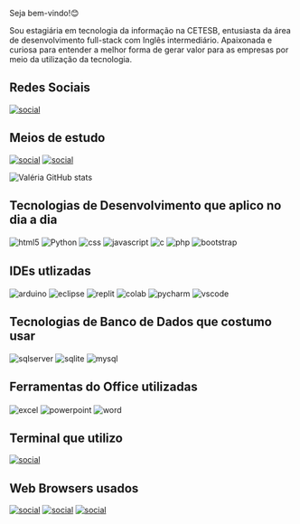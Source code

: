 Seja bem-vindo!😊

Sou estagiária em tecnologia da informação na CETESB, entusiasta da área de desenvolvimento full-stack com Inglês intermediário. Apaixonada e curiosa para entender a melhor forma de gerar valor para as empresas por meio da utilização da tecnologia.
## Redes Sociais
[![social](https://img.shields.io/badge/LinkedIn-0077B5?style=for-the-badge&logo=linkedin&logoColor=white)](https://www.linkedin.com/in/santossilvavaleria/)

## Meios de estudo
[![social](https://img.shields.io/badge/Udemy-EC5252?style=for-the-badge&logo=Udemy&logoColor=white)](https://www.udemy.com/user/valeria-dos-santos-silva-3/)
[![social](https://img.shields.io/badge/Duolingo-58CC02?style=for-the-badge&logo=Duolingo&logoColor=white)](https://pt.duolingo.com/profile/vss2090)







![Valéria GitHub stats](https://github-readme-stats.vercel.app/api?username=Edws007&show_icons=true&theme=merko)

## Tecnologias de Desenvolvimento que aplico no dia a dia
<div>
    <img align="center"  alt="html5" src="https://img.shields.io/badge/HTML5-E34F26?style=for-the-badge&logo=html5&logoColor=white">
    <img align="center"  alt="Python" src="https://img.shields.io/badge/Python-14354C?style=for-the-badge&logo=python&logoColor=white">
    <img align="center"  alt="css" src="https://img.shields.io/badge/CSS-239120?&style=for-the-badge&logo=css3&logoColor=white">
    <img align="center"  alt="javascript" src="https://img.shields.io/badge/JavaScript-F7DF1E?style=for-the-badge&logo=javascript&logoColor=black">
    <img align="center"  alt="c" src="https://img.shields.io/badge/C-00599C?style=for-the-badge&logo=c&logoColor=white">
    <img align="center"  alt="php" src="https://img.shields.io/badge/PHP-777BB4?style=for-the-badge&logo=php&logoColor=white">
    <img align="center"  alt="bootstrap" src="https://img.shields.io/badge/Bootstrap-563D7C?style=for-the-badge&logo=bootstrap&logoColor=white">
</div>

## IDEs utlizadas
<div>
    <img align="center"  alt="arduino" src="https://img.shields.io/badge/Arduino_IDE-00979D?style=for-the-badge&logo=arduino&logoColor=white">
    <img align="center"  alt="eclipse" src="https://img.shields.io/badge/Eclipse-2C2255?style=for-the-badge&logo=eclipse&logoColor=white">
    <img align="center"  alt="replit" src="https://img.shields.io/badge/replit-667881?style=for-the-badge&logo=replit&logoColor=white">
    <img align="center"  alt="colab" src="https://img.shields.io/badge/Colab-F9AB00?style=for-the-badge&logo=googlecolab&color=525252">
    <img align="center"  alt="pycharm" src="https://img.shields.io/badge/PyCharm-000000.svg?&style=for-the-badge&logo=PyCharm&logoColor=white">
    <img align="center"  alt="vscode" src="https://img.shields.io/badge/Visual_Studio_Code-0078D4?style=for-the-badge&logo=visual%20studio%20code&logoColor=white">
</div>

## Tecnologias de Banco de Dados que costumo usar
<div>
    <img align="center"  alt="sqlserver" src="https://img.shields.io/badge/Microsoft_SQL_Server-CC2927?style=for-the-badge&logo=microsoft-sql-server&logoColor=white">
    <img align="center"  alt="sqlite" src="https://img.shields.io/badge/SQLite-07405E?style=for-the-badge&logo=sqlite&logoColor=white">
    <img align="center"  alt="mysql" src="https://img.shields.io/badge/MySQL-00000F?style=for-the-badge&logo=mysql&logoColor=white">
</div>


## Ferramentas do Office utilizadas
<div>
    <img align="center"  alt="excel" src="https://img.shields.io/badge/Microsoft_Excel-217346?style=for-the-badge&logo=microsoft-excel&logoColor=white">
    <img align="center"  alt="powerpoint" src="https://img.shields.io/badge/Microsoft_PowerPoint-B7472A?style=for-the-badge&logo=microsoft-powerpoint&logoColor=white">
    <img align="center"  alt="word" src="https://img.shields.io/badge/Microsoft_Word-2B579A?style=for-the-badge&logo=microsoft-word&logoColor=white">
</div>

## Terminal que utilizo
[![social](https://img.shields.io/badge/windows%20terminal-4D4D4D?style=for-the-badge&logo=windows%20terminal&logoColor=white)]()

## Web Browsers usados
[![social](    https://img.shields.io/badge/Brave-FF1B2D?style=for-the-badge&logo=Brave&logoColor=white)]()
[![social](https://img.shields.io/badge/Google_chrome-4285F4?style=for-the-badge&logo=Google-chrome&logoColor=white)]()
[![social](https://img.shields.io/badge/Microsoft_Edge-0078D7?style=for-the-badge&logo=Microsoft-edge&logoColor=white)]()
